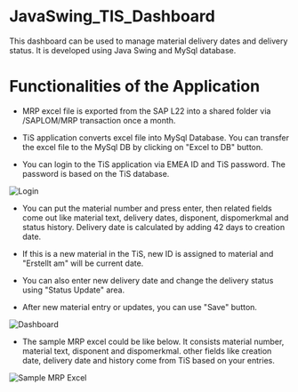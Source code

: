 # JavaSwing_TIS_Dashboard

This dashboard can be used to manage material delivery dates and delivery status. It is developed using Java Swing and MySql database.

# Functionalities of the Application
- MRP excel file is exported from the SAP L22 into a shared folder via /SAPLOM/MRP transaction once a month.

- TiS application converts excel file into MySql Database. You can transfer the excel file to the MySql DB by clicking on "Excel to DB" button.

- You can login to the TiS application via EMEA ID and TiS password. The password is based on the TiS database. 

![Login](https://git.daimler.com/SSASMAZ/TIS_Dashboard/blob/master/Screenshots/Login.JPG)

- You can put the material number and press enter, then related fields come out like material text, delivery dates, disponent, dispomerkmal and status history. Delivery date is calculated by adding 42 days to creation date.

- If this is a new material in the TiS, new ID is assigned to material and "Erstellt am" will be current date.

- You can also enter new delivery date and change the delivery status using "Status Update" area.

- After new material entry or updates, you can use "Save" button.

![Dashboard](https://git.daimler.com/SSASMAZ/TIS_Dashboard/blob/master/Screenshots/Dashboard.JPG)

- The sample MRP excel could be like below. It consists material number, material text, disponent and dispomerkmal.
other fields like creation date, delivery date and history come from TiS based on your entries. 

![Sample MRP Excel](https://git.daimler.com/SSASMAZ/TIS_Dashboard/blob/master/Screenshots/Sample%20MRP%20Excel.JPG)









